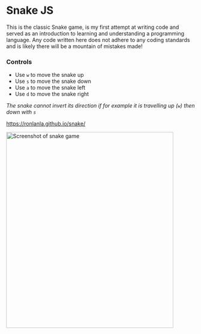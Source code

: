 # Snake JS

This is the classic Snake game, is my first attempt at writing code and served as an introduction to learning and understanding a programming language. Any code written here does not adhere to any coding standards and is likely there will be a mountain of mistakes made!

### Controls

- Use `w` to move the snake up
- Use `s` to move the snake down
- Use `a` to move the snake left
- Use `d` to move the snake right

_The snake cannot invert its direction if for example it is travelling up (`w`) then down with `s`_

https://ronlanla.github.io/snake/

<img src="https://camo.githubusercontent.com/723cf2cffee33103722ca31ebcc2f5a6313bab9229a2a83de8a06d415cb20a17/68747470733a2f2f692e6962622e636f2f384d6d52674e5a2f53637265656e73686f742d323032332d30312d30332d61742d32302d35322d34392e706e67" alt="Screenshot of snake game" data-canonical-src="https://i.ibb.co/8MmRgNZ/Screenshot-2023-01-03-at-20-52-49.png" style="max-width: 100%;" width="445" height="522">
